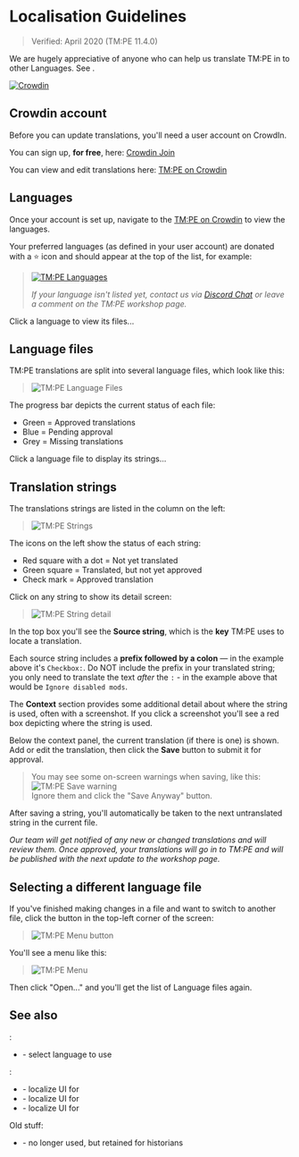 # Localisation Guidelines

> Verified: April 2020 (TM:PE 11.4.0)

We are hugely appreciative of anyone who can help us translate TM:PE in to other Languages.
See [](Adding-a-new-language.md).

[![Crowdin](https://badges.crowdin.net/tmpe/localized.svg)](https://crowdin.com/project/tmpe)

## Crowdin account

Before you can update translations, you'll need a user account on CrowdIn.

You can sign up, **for free**, here: [Crowdin Join](https://crowdin.com/join)

You can view and edit translations here: [TM:PE on Crowdin](https://crowdin.com/project/tmpe)

## Languages

Once your account is set up, navigate to the [TM:PE on Crowdin](https://crowdin.com/project/tmpe) to view the languages.

Your preferred languages (as defined in your user account) are donated with a ⭐️ icon and should appear at the top of the list, for example:

> [![TM:PE Languages](picCrowdin_languages.png)](https://crowdin.com/project/tmpe)
>  
> _If your language isn't listed yet, contact us via [Discord Chat](https://discord.gg/faKUnST) or leave a comment on the TM:PE workshop page._

Click a language to view its files...

## Language files

TM:PE translations are split into several language files, which look like this:

> ![TM:PE Language Files](picCrowdin_files.jpg)

The progress bar depicts the current status of each file:

* Green = Approved translations
* Blue = Pending approval
* Grey = Missing translations

Click a language file to display its strings...

## Translation strings

The translations strings are listed in the column on the left:

> ![TM:PE Strings](picCrowdin_strings.png)

The icons on the left show the status of each string:

* Red square with a dot = Not yet translated
* Green square = Translated, but not yet approved
* Check mark = Approved translation

Click on any string to show its detail screen:

> ![TM:PE String detail](picCrowdin_stringDetails.png)

In the top box you'll see the **Source string**, which is the **key** TM:PE uses to locate a translation.

Each source string includes a **prefix followed by a colon** — in the example above it's `Checkbox:`. Do NOT include the prefix in your translated string; you only need to translate the text _after_ the `:` - in the example above that would be `Ignore disabled mods`.

The **Context** section provides some additional detail about where the string is used, often with a screenshot. If you click a screenshot you'll see a red box depicting where the string is used.

Below the context panel, the current translation (if there is one) is shown. Add or edit the translation, then click the **Save** button to submit it for approval.

> You may see some on-screen warnings when saving, like this:
> ![TM:PE Save warning](picCrowdin_saveWarning.png)  
> Ignore them and click the "Save Anyway" button.

After saving a string, you'll automatically be taken to the next untranslated string in the current file.

_Our team will get notified of any new or changed translations and will review them. Once approved, your translations will go in to TM:PE and will be published with the next update to the workshop page._

## Selecting a different language file

If you've finished making changes in a file and want to switch to another file, click the button in the top-left corner of the screen:

> ![TM:PE Menu button](picCrowdin_hamburgerMenu.jpg)

You'll see a menu like this:

> ![TM:PE Menu](picCrowdin_changeLanguage.jpg)

Then click "Open..." and you'll get the list of Language files again.

## See also

[](Settings.md):

* [](General.md) - select language to use

[](Contributing.md):

* [](Priority-Signs-Icon-Themes.md) - localize UI for [](Priority-Signs.md)
* [](Speed-Limit-Icon-Themes.md) - localize UI for [](Speed-Limits.md)
* [](Timed-Traffic-Light-Buttons.md) - localize UI for [](Timed-Traffic-Lights.md)

Old stuff:

* [](Localisation-(Old-Format).md) - no longer used, but retained for historians